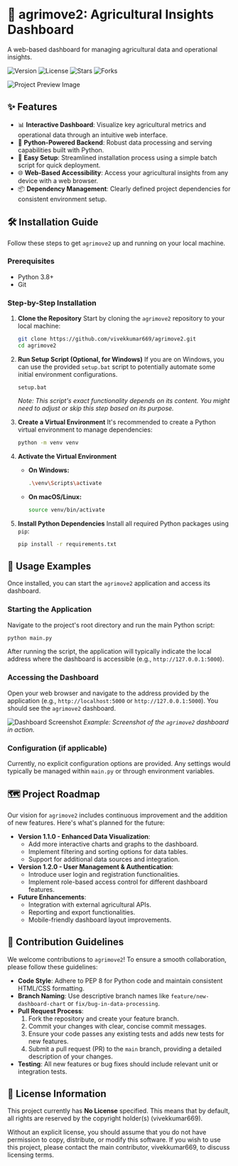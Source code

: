 # 🌾 agrimove2: Agricultural Insights Dashboard

A web-based dashboard for managing agricultural data and operational insights.

![Version](https://img.shields.io/badge/version-1.0.0-blue) ![License](https://img.shields.io/badge/license-None-lightgrey) ![Stars](https://img.shields.io/github/stars/vivekkumar669/agrimove2?style=social) ![Forks](https://img.shields.io/github/forks/vivekkumar669/agrimove2?style=social)

![Project Preview Image](/preview_example.png)


## ✨ Features

*   📊 **Interactive Dashboard**: Visualize key agricultural metrics and operational data through an intuitive web interface.
*   🐍 **Python-Powered Backend**: Robust data processing and serving capabilities built with Python.
*   🚀 **Easy Setup**: Streamlined installation process using a simple batch script for quick deployment.
*   🌐 **Web-Based Accessibility**: Access your agricultural insights from any device with a web browser.
*   📦 **Dependency Management**: Clearly defined project dependencies for consistent environment setup.


## 🛠️ Installation Guide

Follow these steps to get `agrimove2` up and running on your local machine.

### Prerequisites

*   Python 3.8+
*   Git

### Step-by-Step Installation

1.  **Clone the Repository**
    Start by cloning the `agrimove2` repository to your local machine:

    ```bash
    git clone https://github.com/vivekkumar669/agrimove2.git
    cd agrimove2
    ```

2.  **Run Setup Script (Optional, for Windows)**
    If you are on Windows, you can use the provided `setup.bat` script to potentially automate some initial environment configurations.

    ```batch
    setup.bat
    ```
    *Note: This script's exact functionality depends on its content. You might need to adjust or skip this step based on its purpose.*

3.  **Create a Virtual Environment**
    It's recommended to create a Python virtual environment to manage dependencies:

    ```bash
    python -m venv venv
    ```

4.  **Activate the Virtual Environment**
    *   **On Windows:**
        ```bash
        .\venv\Scripts\activate
        ```
    *   **On macOS/Linux:**
        ```bash
        source venv/bin/activate
        ```

5.  **Install Python Dependencies**
    Install all required Python packages using `pip`:

    ```bash
    pip install -r requirements.txt
    ```


## 🚀 Usage Examples

Once installed, you can start the `agrimove2` application and access its dashboard.

### Starting the Application

Navigate to the project's root directory and run the main Python script:

```bash
python main.py
```

After running the script, the application will typically indicate the local address where the dashboard is accessible (e.g., `http://127.0.0.1:5000`).

### Accessing the Dashboard

Open your web browser and navigate to the address provided by the application (e.g., `http://localhost:5000` or `http://127.0.0.1:5000`). You should see the `agrimove2` dashboard.

![Dashboard Screenshot](/usage_screenshot.png)
*Example: Screenshot of the `agrimove2` dashboard in action.*

### Configuration (if applicable)

Currently, no explicit configuration options are provided. Any settings would typically be managed within `main.py` or through environment variables.


## 🗺️ Project Roadmap

Our vision for `agrimove2` includes continuous improvement and the addition of new features. Here's what's planned for the future:

*   **Version 1.1.0 - Enhanced Data Visualization**:
    *   Add more interactive charts and graphs to the dashboard.
    *   Implement filtering and sorting options for data tables.
    *   Support for additional data sources and integration.
*   **Version 1.2.0 - User Management & Authentication**:
    *   Introduce user login and registration functionalities.
    *   Implement role-based access control for different dashboard features.
*   **Future Enhancements**:
    *   Integration with external agricultural APIs.
    *   Reporting and export functionalities.
    *   Mobile-friendly dashboard layout improvements.


## 🤝 Contribution Guidelines

We welcome contributions to `agrimove2`! To ensure a smooth collaboration, please follow these guidelines:

*   **Code Style**: Adhere to PEP 8 for Python code and maintain consistent HTML/CSS formatting.
*   **Branch Naming**: Use descriptive branch names like `feature/new-dashboard-chart` or `fix/bug-in-data-processing`.
*   **Pull Request Process**:
    1.  Fork the repository and create your feature branch.
    2.  Commit your changes with clear, concise commit messages.
    3.  Ensure your code passes any existing tests and adds new tests for new features.
    4.  Submit a pull request (PR) to the `main` branch, providing a detailed description of your changes.
*   **Testing**: All new features or bug fixes should include relevant unit or integration tests.


## 📄 License Information

This project currently has **No License** specified. This means that by default, all rights are reserved by the copyright holder(s) (vivekkumar669).

Without an explicit license, you should assume that you do not have permission to copy, distribute, or modify this software. If you wish to use this project, please contact the main contributor, vivekkumar669, to discuss licensing terms.
